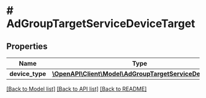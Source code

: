 # # AdGroupTargetServiceDeviceTarget

## Properties

Name | Type | Description | Notes
------------ | ------------- | ------------- | -------------
**device_type** | [**\OpenAPI\Client\Model\AdGroupTargetServiceDeviceType**](AdGroupTargetServiceDeviceType.md) |  | [optional]

[[Back to Model list]](../../README.md#models) [[Back to API list]](../../README.md#endpoints) [[Back to README]](../../README.md)
